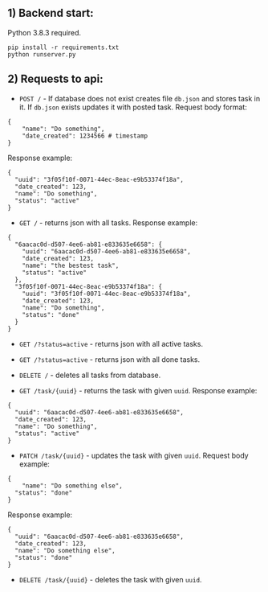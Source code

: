 ## 1) Backend start:
Python 3.8.3 required.
```
pip install -r requirements.txt
python runserver.py
```
## 2) Requests to api:

- `POST /` - If database does not exist creates file `db.json` and stores task in it. If `db.json` exists updates it with posted task.  Request body format: 
```
{
	"name": "Do something",
	"date_created": 1234566 # timestamp
}
```
Response example:
```
{
  "uuid": "3f05f10f-0071-44ec-8eac-e9b53374f18a",
  "date_created": 123,
  "name": "Do something",
  "status": "active"
}
```

- `GET /` - returns json with all tasks. Response example:
```
{
  "6aacac0d-d507-4ee6-ab81-e833635e6658": {
    "uuid": "6aacac0d-d507-4ee6-ab81-e833635e6658",
    "date_created": 123,
    "name": "the bestest task",
    "status": "active"
  },
  "3f05f10f-0071-44ec-8eac-e9b53374f18a": {
    "uuid": "3f05f10f-0071-44ec-8eac-e9b53374f18a",
    "date_created": 123,
    "name": "Do something",
    "status": "done"
  }
}
```

- `GET /?status=active` - returns json with all active tasks.

- `GET /?status=active` - returns json with all done tasks.

- `DELETE /` - deletes all tasks from database.

- `GET /task/{uuid}` - returns the task with given `uuid`.  Response example:
```
{
  "uuid": "6aacac0d-d507-4ee6-ab81-e833635e6658",
  "date_created": 123,
  "name": "Do something",
  "status": "active"
}
```

- `PATCH /task/{uuid}` - updates the task with given `uuid`.  Request body example:
```
{
	"name": "Do something else", 
  "status": "done"
}
```

Response example:
```
{
  "uuid": "6aacac0d-d507-4ee6-ab81-e833635e6658",
  "date_created": 123,
  "name": "Do something else",
  "status": "done"
}
```

- `DELETE /task/{uuid}` - deletes the task with given `uuid`.
